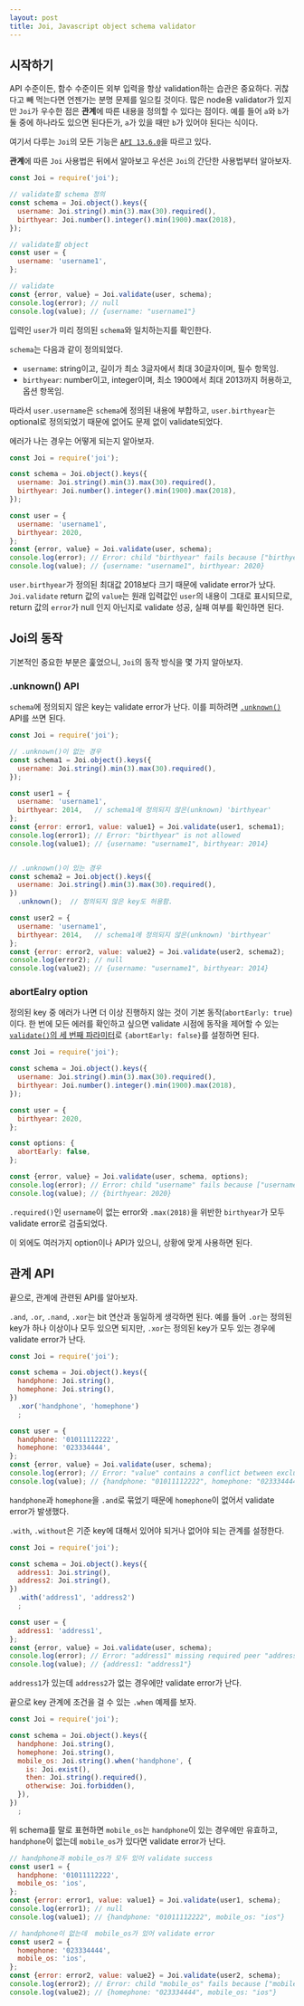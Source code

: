 ```yaml
---
layout: post
title: Joi, Javascript object schema validator
---
```


## 시작하기

API 수준이든, 함수 수준이든 외부 입력을 항상 validation하는 습관은 중요하다. 귀찮다고 빼 먹는다면 언젠가는 분명 문제를 일으킬 것이다. 많은 node용 validator가 있지만 `Joi`가 우수한 점은 **관계**에 따른 내용을 정의할 수 있다는 점이다. 예를 들어 `a`와 `b`가 둘 중에 하나라도 있으면 된다든가, `a`가 있을 때만 `b`가 있어야 된다는 식이다.

여기서 다루는 `Joi`의 모든 기능은 [`API 13.6.0`](https://github.com/hapijs/joi/blob/v13.6.0/API.md)을 따르고 있다.

**관계**에 따른 `Joi` 사용법은 뒤에서 알아보고 우선은 `Joi`의 간단한 사용법부터 알아보자.

```js
const Joi = require('joi');

// validate할 schema 정의
const schema = Joi.object().keys({
  username: Joi.string().min(3).max(30).required(),
  birthyear: Joi.number().integer().min(1900).max(2018),
});

// validate할 object
const user = {
  username: 'username1',
};

// validate
const {error, value} = Joi.validate(user, schema);
console.log(error); // null
console.log(value); // {username: "username1"}
```

입력인 `user`가 미리 정의된 `schema`와 일치하는지를 확인한다.

`schema`는 다음과 같이 정의되었다.

- `username`: string이고, 길이가 최소 3글자에서 최대 30글자이며, 필수 항목임.
- `birthyear`: number이고, integer이며, 최소 1900에서 최대 2013까지 허용하고, 옵션 항목임.

따라서 `user.username`은 `schema`에 정의된 내용에 부합하고, `user.birthyear`는 optional로 정의되었기 때문에 없어도 문제 없이 validate되었다.

에러가 나는 경우는 어떻게 되는지 알아보자.

```js
const Joi = require('joi');

const schema = Joi.object().keys({
  username: Joi.string().min(3).max(30).required(),
  birthyear: Joi.number().integer().min(1900).max(2018),
});

const user = {
  username: 'username1',
  birthyear: 2020,
};
const {error, value} = Joi.validate(user, schema);
console.log(error); // Error: child "birthyear" fails because ["birthyear" must be less than or equal to 2018]
console.log(value); // {username: "username1", birthyear: 2020}
```

`user.birthyear`가 정의된 최대값 2018보다 크기 때문에 validate error가 났다. `Joi.validate` return 값의 `value`는 원래 입력값인 `user`의 내용이 그대로 표시되므로, return 값의 `error`가 null 인지 아닌지로 validate 성공, 실패 여부를 확인하면 된다.

## Joi의 동작

기본적인 중요한 부분은 훑었으니, `Joi`의 동작 방식을 몇 가지 알아보자.

### .unknown() API

`schema`에 정의되지 않은 key는 validate error가 난다. 이를 피하려면 [`.unknown()`](https://github.com/hapijs/joi/blob/v13.7.0/API.md#objectunknownallow) API를 쓰면 된다.

```js
const Joi = require('joi');

// .unknown()이 없는 경우
const schema1 = Joi.object().keys({
  username: Joi.string().min(3).max(30).required(),
});

const user1 = {
  username: 'username1',
  birthyear: 2014,   // schema1에 정의되지 않은(unknown) 'birthyear'
};
const {error: error1, value: value1} = Joi.validate(user1, schema1);
console.log(error1); // Error: "birthyear" is not allowed
console.log(value1); // {username: "username1", birthyear: 2014}


// .unknown()이 있는 경우
const schema2 = Joi.object().keys({
  username: Joi.string().min(3).max(30).required(),
})
  .unknown();  // 정의되지 않은 key도 허용함.

const user2 = {
  username: 'username1',
  birthyear: 2014,   // schema1에 정의되지 않은(unknown) 'birthyear'
};
const {error: error2, value: value2} = Joi.validate(user2, schema2);
console.log(error2); // null
console.log(value2); // {username: "username1", birthyear: 2014}
```

### abortEalry option

정의된 key 중 에러가 나면 더 이상 진행하지 않는 것이 기본 동작(`abortEarly: true`)이다. 한 번에 모든 에러를 확인하고 싶으면 validate 시점에 동작을 제어할 수 있는 [`validate()`의 세 번째 파라미터](https://github.com/hapijs/joi/blob/v13.7.0/API.md#validatevalue-schema-options-callback)로 `{abortEarly: false}`를 설정하면 된다.

```js
const Joi = require('joi');

const schema = Joi.object().keys({
  username: Joi.string().min(3).max(30).required(),
  birthyear: Joi.number().integer().min(1900).max(2018),
});

const user = {
  birthyear: 2020,
};

const options: {
  abortEarly: false,
};

const {error, value} = Joi.validate(user, schema, options);
console.log(error); // Error: child "username" fails because ["username" is required]. child "birthyear" fails because ["birthyear" must be less than or equal to 2018]
console.log(value); // {birthyear: 2020}
```

`.required()`인 `username`이 없는 error와 `.max(2018)`을 위반한 `birthyear`가 모두 validate error로 검출되었다.

이 외에도 여러가지 option이나 API가 있으니, 상황에 맞게 사용하면 된다.


## 관계 API

끝으로, 관계에 관련된 API를 알아보자.

`.and`, `.or`, `.nand`, `.xor`는  bit 연산과 동일하게 생각하면 된다. 예를 들어 `.or`는 정의된 key가 하나 이상이나 모두 있으면 되지만, `.xor`는 정의된 key가 모두 있는 경우에 validate error가 난다.

```js
const Joi = require('joi');

const schema = Joi.object().keys({
  handphone: Joi.string(),
  homephone: Joi.string(),
})
  .xor('handphone', 'homephone')
  ;

const user = {
  handphone: '01011112222',
  homephone: '023334444',
};
const {error, value} = Joi.validate(user, schema);
console.log(error); // Error: "value" contains a conflict between exclusive peers [handphone, homephone]
console.log(value); // {handphone: "01011112222", homephone: "023334444"}
```

`handphone`과 `homephone`을 `.and`로 묶었기 때문에 `homephone`이 없어서 validate error가 발생했다.

`.with`, `.without`은 기준 key에 대해서 있어야 되거나 없어야 되는 관계를 설정한다.

```js
const Joi = require('joi');

const schema = Joi.object().keys({
  address1: Joi.string(),
  address2: Joi.string(),
})
  .with('address1', 'address2')
  ;

const user = {
  address1: 'address1',
};
const {error, value} = Joi.validate(user, schema);
console.log(error); // Error: "address1" missing required peer "address2"
console.log(value); // {address1: "address1"}
```

`address1`가 있는데 `address2`가 없는 경우에만 validate error가 난다.

끝으로 key 관계에 조건을 걸 수 있는 `.when` 예제를 보자.

```js
const Joi = require('joi');

const schema = Joi.object().keys({
  handphone: Joi.string(),
  homephone: Joi.string(),
  mobile_os: Joi.string().when('handphone', {
    is: Joi.exist(),
    then: Joi.string().required(),
    otherwise: Joi.forbidden(),
  }),
})
  ;
```

위 schema를 말로 표현하면 `mobile_os`는 `handphone`이 있는 경우에만 유효하고, `handphone`이 없는데 `mobile_os`가 있다면 validate error가 난다.

```js
// handphone과 mobile_os가 모두 있어 validate success
const user1 = {
  handphone: '01011112222',
  mobile_os: 'ios',
};
const {error: error1, value: value1} = Joi.validate(user1, schema);
console.log(error1); // null
console.log(value1); // {handphone: "01011112222", mobile_os: "ios"}

// handphone이 없는데  mobile_os가 있어 validate error
const user2 = {
  homephone: '023334444',
  mobile_os: 'ios',
};
const {error: error2, value: value2} = Joi.validate(user2, schema);
console.log(error2); // Error: child "mobile_os" fails because ["mobile_os" is not allowed]
console.log(value2); // {homephone: "023334444", mobile_os: "ios"}
```
